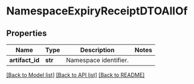# NamespaceExpiryReceiptDTOAllOf

## Properties
Name | Type | Description | Notes
------------ | ------------- | ------------- | -------------
**artifact_id** | **str** | Namespace identifier. | 

[[Back to Model list]](../README.md#documentation-for-models) [[Back to API list]](../README.md#documentation-for-api-endpoints) [[Back to README]](../README.md)


